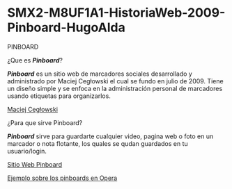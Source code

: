 # SMX2-M8UF1A1-HistoriaWeb-2009-Pinboard-HugoAlda

   PINBOARD

¿Que es _**Pinboard**_?

_**Pinboard**_ es un sitio web de marcadores sociales desarrollado y administrado por Maciej Cegłowski el cual se fundo en julio de 2009. Tiene un diseño simple y se enfoca en la administración personal de marcadores usando etiquetas para organizarlos.

[Maciej Cegłowski](https://github.com/HugoAlda/SMX2-M8UF1A1-HistoriaWeb-2009-Pinboard-HugoAlda/blob/main/450_1000.png)

¿Para que sirve Pinboard?

_**Pinboard**_ sirve para guardarte cualquier video, pagina web o foto en un marcador o nota flotante, los quales se qudan guardados en tu usuario/login.

[Sitio Web Pinboard](https://pinboard.in/)

[Ejemplo sobre los pinboards en Opera](https://www.youtube.com/watch?v=R2FbCCCmV9U "Video Explicativo")
